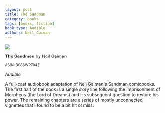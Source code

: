 ```yaml
---
layout: post
title: The Sandman
category: books
tags: [books, fiction]
book_type: Audible
authors: Neil Gaiman
---
```

<img src="https://m.media-amazon.com/images/I/61CEI+8TpdL._SL500_.jpg"/>

**The Sandman** by Neil Gaiman

<sup>ASIN: B086WP794Z</sup>

*Audible*

A full-cast audiobook adaptation of Neil Gaiman's Sandman comicbooks. The first
half of the book is a single story line following the imprisonment of Morpheus
(the Lord of Dreams) and his subsequent question to restore his power. The remaining
chapters are a series of mostly unconnected vignettes that I found to be a bit
hit or miss.
